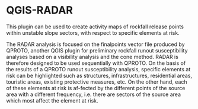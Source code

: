 # QGIS-RADAR

This plugin can be used to create activity maps of rockfall release points within unstable slope sectors, with respect to specific elements at risk. 

The RADAR analysis is focused on the finalpoints vector file produced by QPROTO, another QGIS plugin for preliminary rockfall runout susceptibility analyses
based on a visibility analysis and the cone method. RADAR is therefore designed to be used sequentially with QPROTO. On the basis of the results of a QPROTO
runout susceptibility analysis, specific elements at risk can be highlighted such as structures, infrastructures, residential areas, touristic areas, existing 
protective measures, etc. On the other hand, each of these elements at risk is af-fected by the different points of the source area with a different frequency, 
i.e. there are sectors of the source area which most affect the element at risk. 

